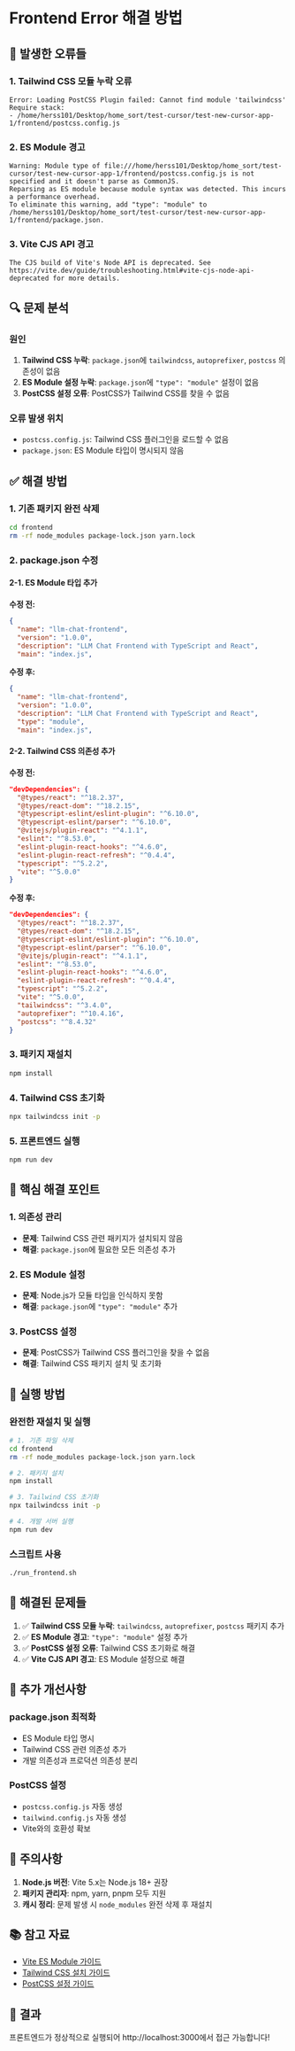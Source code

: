 # Frontend Error 해결 방법

## 🚨 발생한 오류들

### 1. Tailwind CSS 모듈 누락 오류

```
Error: Loading PostCSS Plugin failed: Cannot find module 'tailwindcss'
Require stack:
- /home/herss101/Desktop/home_sort/test-cursor/test-new-cursor-app-1/frontend/postcss.config.js
```

### 2. ES Module 경고

```
Warning: Module type of file:///home/herss101/Desktop/home_sort/test-cursor/test-new-cursor-app-1/frontend/postcss.config.js is not specified and it doesn't parse as CommonJS.
Reparsing as ES module because module syntax was detected. This incurs a performance overhead.
To eliminate this warning, add "type": "module" to /home/herss101/Desktop/home_sort/test-cursor/test-new-cursor-app-1/frontend/package.json.
```

### 3. Vite CJS API 경고

```
The CJS build of Vite's Node API is deprecated. See https://vite.dev/guide/troubleshooting.html#vite-cjs-node-api-deprecated for more details.
```

## 🔍 문제 분석

### 원인

1. **Tailwind CSS 누락**: `package.json`에 `tailwindcss`, `autoprefixer`, `postcss` 의존성이 없음
2. **ES Module 설정 누락**: `package.json`에 `"type": "module"` 설정이 없음
3. **PostCSS 설정 오류**: PostCSS가 Tailwind CSS를 찾을 수 없음

### 오류 발생 위치

- `postcss.config.js`: Tailwind CSS 플러그인을 로드할 수 없음
- `package.json`: ES Module 타입이 명시되지 않음

## ✅ 해결 방법

### 1. 기존 패키지 완전 삭제

```bash
cd frontend
rm -rf node_modules package-lock.json yarn.lock
```

### 2. package.json 수정

#### 2-1. ES Module 타입 추가

**수정 전:**

```json
{
  "name": "llm-chat-frontend",
  "version": "1.0.0",
  "description": "LLM Chat Frontend with TypeScript and React",
  "main": "index.js",
```

**수정 후:**

```json
{
  "name": "llm-chat-frontend",
  "version": "1.0.0",
  "description": "LLM Chat Frontend with TypeScript and React",
  "type": "module",
  "main": "index.js",
```

#### 2-2. Tailwind CSS 의존성 추가

**수정 전:**

```json
"devDependencies": {
  "@types/react": "^18.2.37",
  "@types/react-dom": "^18.2.15",
  "@typescript-eslint/eslint-plugin": "^6.10.0",
  "@typescript-eslint/parser": "^6.10.0",
  "@vitejs/plugin-react": "^4.1.1",
  "eslint": "^8.53.0",
  "eslint-plugin-react-hooks": "^4.6.0",
  "eslint-plugin-react-refresh": "^0.4.4",
  "typescript": "^5.2.2",
  "vite": "^5.0.0"
}
```

**수정 후:**

```json
"devDependencies": {
  "@types/react": "^18.2.37",
  "@types/react-dom": "^18.2.15",
  "@typescript-eslint/eslint-plugin": "^6.10.0",
  "@typescript-eslint/parser": "^6.10.0",
  "@vitejs/plugin-react": "^4.1.1",
  "eslint": "^8.53.0",
  "eslint-plugin-react-hooks": "^4.6.0",
  "eslint-plugin-react-refresh": "^0.4.4",
  "typescript": "^5.2.2",
  "vite": "^5.0.0",
  "tailwindcss": "^3.4.0",
  "autoprefixer": "^10.4.16",
  "postcss": "^8.4.32"
}
```

### 3. 패키지 재설치

```bash
npm install
```

### 4. Tailwind CSS 초기화

```bash
npx tailwindcss init -p
```

### 5. 프론트엔드 실행

```bash
npm run dev
```

## 🎯 핵심 해결 포인트

### 1. 의존성 관리

- **문제**: Tailwind CSS 관련 패키지가 설치되지 않음
- **해결**: `package.json`에 필요한 모든 의존성 추가

### 2. ES Module 설정

- **문제**: Node.js가 모듈 타입을 인식하지 못함
- **해결**: `package.json`에 `"type": "module"` 추가

### 3. PostCSS 설정

- **문제**: PostCSS가 Tailwind CSS 플러그인을 찾을 수 없음
- **해결**: Tailwind CSS 패키지 설치 및 초기화

## 🚀 실행 방법

### 완전한 재설치 및 실행

```bash
# 1. 기존 파일 삭제
cd frontend
rm -rf node_modules package-lock.json yarn.lock

# 2. 패키지 설치
npm install

# 3. Tailwind CSS 초기화
npx tailwindcss init -p

# 4. 개발 서버 실행
npm run dev
```

### 스크립트 사용

```bash
./run_frontend.sh
```

## 📝 해결된 문제들

1. ✅ **Tailwind CSS 모듈 누락**: `tailwindcss`, `autoprefixer`, `postcss` 패키지 추가
2. ✅ **ES Module 경고**: `"type": "module"` 설정 추가
3. ✅ **PostCSS 설정 오류**: Tailwind CSS 초기화로 해결
4. ✅ **Vite CJS API 경고**: ES Module 설정으로 해결

## 🔧 추가 개선사항

### package.json 최적화

- ES Module 타입 명시
- Tailwind CSS 관련 의존성 추가
- 개발 의존성과 프로덕션 의존성 분리

### PostCSS 설정

- `postcss.config.js` 자동 생성
- `tailwind.config.js` 자동 생성
- Vite와의 호환성 확보

## 🚨 주의사항

1. **Node.js 버전**: Vite 5.x는 Node.js 18+ 권장
2. **패키지 관리자**: npm, yarn, pnpm 모두 지원
3. **캐시 정리**: 문제 발생 시 `node_modules` 완전 삭제 후 재설치

## 📚 참고 자료

- [Vite ES Module 가이드](https://vite.dev/guide/troubleshooting.html#vite-cjs-node-api-deprecated)
- [Tailwind CSS 설치 가이드](https://tailwindcss.com/docs/installation)
- [PostCSS 설정 가이드](https://postcss.org/docs/postcss-config)

## 🎉 결과

프론트엔드가 정상적으로 실행되어 http://localhost:3000에서 접근 가능합니다!
